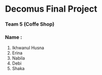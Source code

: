 <h1>Decomus Final Project</h1>
<h3>Team 5 (Coffe Shop)</h3>
<h3>Name :</h3>
<ol>
  <li>Ikhwanul Husna</li>
  <li>Erina</li>
  <li>Nabila</li>
  <li>Debi</li>
  <li>Shaka</li>
</ol>
